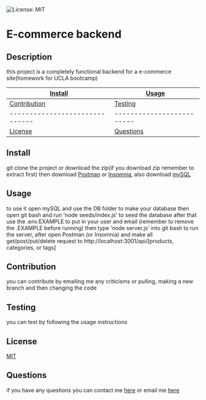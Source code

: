 
![License: MIT](https://img.shields.io/badge/License-MIT-yellow.svg)

# E-commerce backend

## Description

this project is a completely functional backend for a e-commerce site(homework for UCLA bootcamp)


|      [Install](#Install)      |    [Usage](#Usage)      |
| ------------------------------|-------------------------|
| [Contribution](#Contribution) |   [Testing](#Testing)   |
| ------------------------------|-------------------------|
|     [License](#License)       | [Questions](#Questions) |


## Install

git clone the project or download the zip(if you download zip remember to extract first) then download [Postman](https://www.postman.com/) or [Insomnia](https://insomnia.rest/),
also download [mySQL](https://dev.mysql.com/doc/refman/8.0/en/general-installation-issues.html)


## Usage

to use it open mySQL and use the DB folder to make your database then open git bash and run 'node seeds/index.js' to seed the database after that use the .env.EXAMPLE to put in your user and email (remember to remove the .EXAMPLE before running) then type 'node server.js' into git bash to run the server, after open Postman (or Insomnia) and make all get/post/put/delete request to http://localhost:3001/api/[products, categories, or tags]   


## Contribution

you can contribute by emailing me any criticisms or pulling, making a new branch and then changing the code 


## Testing

you can test by following the usage instructions


## License

[MIT](https://en.wikipedia.org/wiki/MIT_License)

## Questions

if you have any questions you can contact me [here](https://github.com/AFF321) or email me [here](mailto:andresf.f321@yahoo.com)
